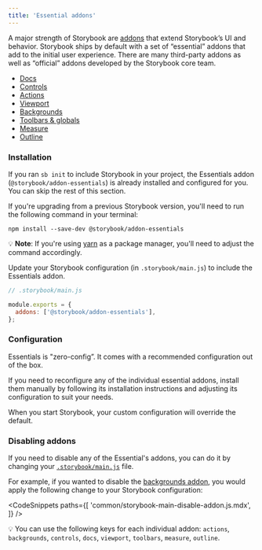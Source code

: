 ```yaml
---
title: 'Essential addons'
---
```


A major strength of Storybook are [addons](/addons/) that extend Storybook’s UI and behavior. Storybook ships by default with a set of “essential” addons that add to the initial user experience. There are many third-party addons as well as “official” addons developed by the Storybook core team.

- [Docs](../writing-docs/introduction.md)
- [Controls](./controls.md)
- [Actions](./actions.md)
- [Viewport](./viewport.md)
- [Backgrounds](./backgrounds.md)
- [Toolbars & globals](./toolbars-and-globals.md)
- [Measure](/addons/@storybook/addon-measure)
- [Outline](/addons/storybook-addon-outline)

### Installation

If you ran `sb init` to include Storybook in your project, the Essentials addon (`@storybook/addon-essentials`) is already installed and configured for you. You can skip the rest of this section.

If you're upgrading from a previous Storybook version, you'll need to run the following command in your terminal:

```shell
npm install --save-dev @storybook/addon-essentials
```

<div class="aside">
💡 <strong>Note</strong>: If you're using <a href="https://yarnpkg.com/">yarn</a> as a package manager, you'll need to adjust the command accordingly.
</div>

Update your Storybook configuration (in `.storybook/main.js`) to include the Essentials addon.

```js
// .storybook/main.js

module.exports = {
  addons: ['@storybook/addon-essentials'],
};
```

### Configuration

Essentials is "zero-config”. It comes with a recommended configuration out of the box.

If you need to reconfigure any of the individual essential addons, install them manually by following its installation instructions and adjusting its configuration to suit your needs.

When you start Storybook, your custom configuration will override the default.

### Disabling addons

If you need to disable any of the Essential's addons, you can do it by changing your [`.storybook/main.js`](../configure/overview.md#configure-story-rendering) file.

For example, if you wanted to disable the [backgrounds addon](./backgrounds.md), you would apply the following change to your Storybook configuration:

<!-- prettier-ignore-start -->

<CodeSnippets
  paths={[
    'common/storybook-main-disable-addon.js.mdx',
  ]}
/>

<!-- prettier-ignore-end -->

<div class="aside">

💡 You can use the following keys for each individual addon: `actions`, `backgrounds`, `controls`, `docs`, `viewport`, `toolbars`, `measure`, `outline`.

</div>
